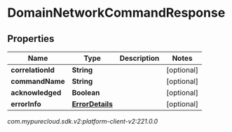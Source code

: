 # DomainNetworkCommandResponse


## Properties

| Name | Type | Description | Notes |
| ------------ | ------------- | ------------- | ------------- |
| **correlationId** | **String** |  |  [optional] |
| **commandName** | **String** |  |  [optional] |
| **acknowledged** | **Boolean** |  |  [optional] |
| **errorInfo** | [**ErrorDetails**](ErrorDetails) |  |  [optional] |




_com.mypurecloud.sdk.v2:platform-client-v2:221.0.0_
